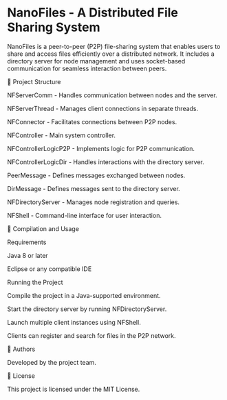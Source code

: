 # NanoFiles - A Distributed File Sharing System

NanoFiles is a peer-to-peer (P2P) file-sharing system that enables users to share and access files efficiently over a distributed network. It includes a directory server for node management and uses socket-based communication for seamless interaction between peers.

📂 Project Structure

NFServerComm - Handles communication between nodes and the server.

NFServerThread - Manages client connections in separate threads.

NFConnector - Facilitates connections between P2P nodes.

NFController - Main system controller.

NFControllerLogicP2P - Implements logic for P2P communication.

NFControllerLogicDir - Handles interactions with the directory server.

PeerMessage - Defines messages exchanged between nodes.

DirMessage - Defines messages sent to the directory server.

NFDirectoryServer - Manages node registration and queries.

NFShell - Command-line interface for user interaction.

🚀 Compilation and Usage

Requirements

Java 8 or later

Eclipse or any compatible IDE

Running the Project

Compile the project in a Java-supported environment.

Start the directory server by running NFDirectoryServer.

Launch multiple client instances using NFShell.

Clients can register and search for files in the P2P network.

👥 Authors

Developed by the project team.

📜 License

This project is licensed under the MIT License.
